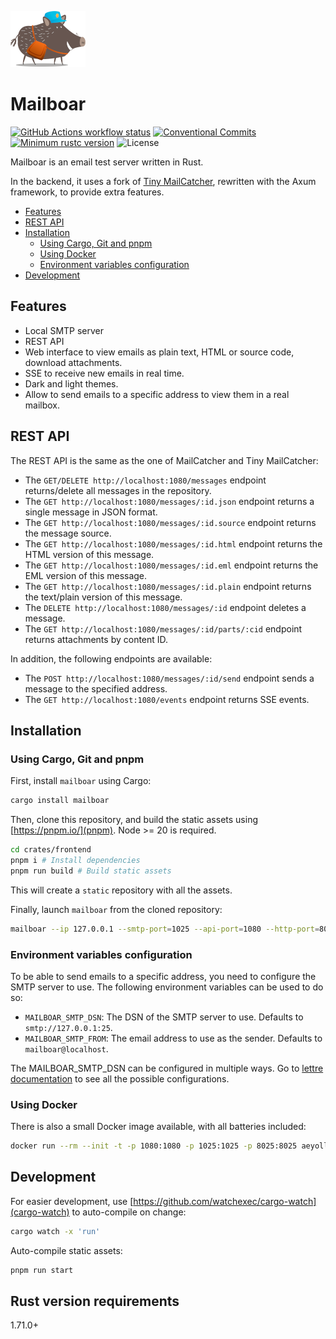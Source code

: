[![Mailboar](https://raw.githubusercontent.com/aeyoll/mailboar/main/crates/frontend/assets/images/logo.png)](https://github.com/aeyoll/mailboar)

# Mailboar

[![GitHub Actions workflow status](https://github.com/aeyoll/mailboar/workflows/ci/badge.svg)](https://github.com/aeyoll/mailboar/actions)
[![Conventional Commits](https://img.shields.io/badge/Conventional%20Commits-1.0.0-yellow.svg)](https://conventionalcommits.org)
[![Minimum rustc version](https://img.shields.io/badge/rustc-1.71.0+-lightgray.svg)](#rust-version-requirements)
![License](https://img.shields.io/github/license/aeyoll/toothpaste)

Mailboar is an email test server written in Rust.

In the backend, it uses a fork of [Tiny MailCatcher](https://github.com/pevdh/tiny-mailcatcher), rewritten with the Axum framework, to provide extra features.

- [Features](#features)
- [REST API](#rest-api)
- [Installation](#installation)
  - [Using Cargo, Git and pnpm](#using-cargo-git-and-pnpm)
  - [Using Docker](#using-docker)
  - [Environment variables configuration](#environment-variables-configuration)
- [Development](#development)

Features
---

- Local SMTP server
- REST API
- Web interface to view emails as plain text, HTML or source code, download attachments.
- SSE to receive new emails in real time.
- Dark and light themes.
- Allow to send emails to a specific address to view them in a real mailbox.

REST API
---

The REST API is the same as the one of MailCatcher and Tiny MailCatcher:

- The `GET/DELETE http://localhost:1080/messages` endpoint returns/delete all messages in the repository.
- The `GET http://localhost:1080/messages/:id.json` endpoint returns a single message in JSON format.
- The `GET http://localhost:1080/messages/:id.source` endpoint returns the message source.
- The `GET http://localhost:1080/messages/:id.html` endpoint returns the HTML version of this message.
- The `GET http://localhost:1080/messages/:id.eml` endpoint returns the EML version of this message.
- The `GET http://localhost:1080/messages/:id.plain` endpoint returns the text/plain version of this message.
- The `DELETE http://localhost:1080/messages/:id` endpoint deletes a message.
- The `GET http://localhost:1080/messages/:id/parts/:cid` endpoint returns attachments by content ID.

In addition, the following endpoints are available:

- The `POST http://localhost:1080/messages/:id/send` endpoint sends a message to the specified address.
- The `GET http://localhost:1080/events` endpoint returns SSE events.

Installation
---

### Using Cargo, Git and pnpm

First, install `mailboar` using Cargo:

```sh
cargo install mailboar
```

Then, clone this repository, and build the static assets using [https://pnpm.io/](pnpm). Node >= 20 is required.

```sh
cd crates/frontend
pnpm i # Install dependencies
pnpm run build # Build static assets
```

This will create a `static` repository with all the assets.

Finally, launch `mailboar` from the cloned repository:

```sh
mailboar --ip 127.0.0.1 --smtp-port=1025 --api-port=1080 --http-port=8025 --assets-path=crates/frontend/static # default values
```

### Environment variables configuration

To be able to send emails to a specific address, you need to configure the SMTP server to use. The following environment variables can be used to do so:

- `MAILBOAR_SMTP_DSN`: The DSN of the SMTP server to use. Defaults to `smtp://127.0.0.1:25`.
- `MAILBOAR_SMTP_FROM`: The email address to use as the sender. Defaults to `mailboar@localhost`.

The MAILBOAR_SMTP_DSN can be configured in multiple ways. Go to [lettre documentation](https://docs.rs/lettre/0.11.7/lettre/transport/smtp/struct.SmtpTransport.html#method.from_url) to see all the possible configurations.

### Using Docker

There is also a small Docker image available, with all batteries included:

```sh
docker run --rm --init -t -p 1080:1080 -p 1025:1025 -p 8025:8025 aeyoll/mailboar:latest
```

Development
---

For easier development, use [https://github.com/watchexec/cargo-watch](cargo-watch) to auto-compile on change:

```sh
cargo watch -x 'run'
```

Auto-compile static assets:

```sh
pnpm run start
```

Rust version requirements
---

1.71.0+

